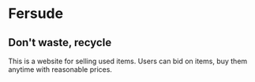 # Fersude
## Don't waste, recycle
This is a website for selling used items. Users can bid on items, buy them anytime with reasonable prices.

